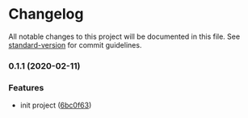 # Changelog

All notable changes to this project will be documented in this file. See [standard-version](https://github.com/conventional-changelog/standard-version) for commit guidelines.

### 0.1.1 (2020-02-11)

### Features

- init project ([6bc0f63](https://github.com/serverless-components/tencent-websocket/commit/6bc0f63500ec5986616c06e84a57f1843879cc8d))
